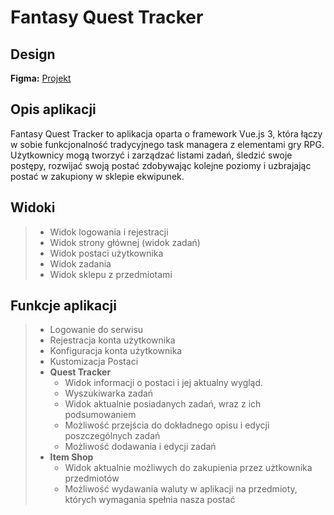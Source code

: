 # Fantasy Quest Tracker

## Design
**Figma:** [Projekt](https://www.figma.com/file/FEFe6yD64K6KuKz90uXfLe/Fantasy-Quest-Tracker?type=design&node-id=0%3A1&mode=design&t=6zo3D0WPmgNciwgn-1)

## Opis aplikacji
Fantasy Quest Tracker to aplikacja oparta o framework Vue.js 3, która łączy w sobie funkcjonalność tradycyjnego task managera z elementami gry RPG. Użytkownicy mogą tworzyć i zarządzać listami zadań, śledzić swoje postępy, rozwijać swoją postać zdobywając kolejne poziomy i uzbrajając postać w zakupiony w sklepie ekwipunek.

## Widoki
>   * Widok logowania i rejestracji
>   * Widok strony głównej (widok zadań)
>   * Widok postaci użytkownika
>   * Widok zadania
>   * Widok sklepu z przedmiotami

## Funkcje aplikacji
>   * Logowanie do serwisu
>   * Rejestracja konta użytkownika
>   * Konfiguracja konta użytkownika
>	* Kustomizacja Postaci
>   * **Quest Tracker**
>       * Widok informacji o postaci i jej aktualny wygląd.
>       * Wyszukiwarka zadań
>       * Widok aktualnie posiadanych zadań, wraz z ich podsumowaniem
>       * Możliwość przejścia do dokładnego opisu i edycji poszczególnych zadań
>		* Możliwość dodawania i edycji zadań
>   * **Item Shop**
>       * Widok aktualnie możliwych do zakupienia przez użtkownika przedmiotów
>		* Możliwość wydawania waluty w aplikacji na przedmioty, których wymagania spełnia nasza postać